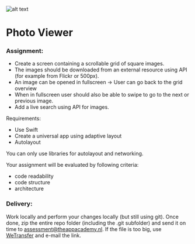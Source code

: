 ![alt text](https://i.imgur.com/IrpJNEc.png)

# Photo Viewer

### Assignment:

* Create a screen containing a scrollable grid of square images.
* The images should be downloaded from an external resource using API (for example from Flickr or 500px).
* An image can be opened in fullscreen -> User can go back to the grid overview
* When in fullscreen user should also be able to swipe to go to the next or previous image. 
* Add a live search using API for images.

Requirements:

* Use Swift 
*	Create a universal app using adaptive layout
*	Autolayout

You can only use libraries for autolayout and networking.

Your assignment will be evaluated by following criteria:
*	code readability
*	code structure
*	architecture

### Delivery:

Work locally and perform your changes locally (but still using git). Once done, zip the entire repo folder (including the .git subfolder) and send it on time to assessment@theappacademy.nl. If the file is too big, use [WeTransfer](https://wetransfer.com/) and e-mail the link.

